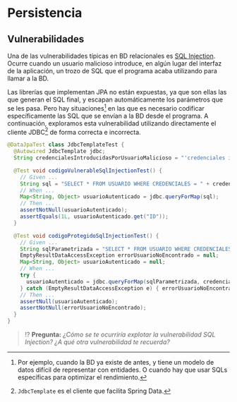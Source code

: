 # Persistencia
## Vulnerabilidades

Una de las vulnerabilidades típicas en BD relacionales es [SQL Injection](https://es.wikipedia.org/wiki/Inyecci%C3%B3n_SQL). Ocurre cuando un usuario malicioso introduce, en algún lugar del interfaz de la aplicación, un trozo de SQL que el programa acaba utilizando para llamar a la BD. 

Las librerías que implementan JPA no están expuestas, ya que son ellas las que generan el SQL final, y escapan automáticamente los parámetros que se les pasa. Pero hay situaciones[^1] en las que es necesario codificar específicamente las SQL que se envían a la BD desde el programa. A continuación, exploramos esta vulnerabilidad utilizando directamente el cliente JDBC[^2] de forma correcta e incorrecta.

```java
@DataJpaTest class JdbcTemplateTest {
  @Autowired JdbcTemplate jdbc;
  String credencialesIntroducidasPorUsuarioMalicioso = "'credenciales incorrectas' OR ID = 1";

  @Test void codigoVulnerableSqlInjectionTest() {
    // Given ...
    String sql = "SELECT * FROM USUARIO WHERE CREDENCIALES = " + credencialesIntroducidasPorUsuarioMalicioso;
    // When ...
    Map<String, Object> usuarioAutenticado = jdbc.queryForMap(sql);
    // Then ...
    assertNotNull(usuarioAutenticado);
    assertEquals(1L, usuarioAutenticado.get("ID"));
  }

  @Test void codigoProtegidoSqlInjectionTest() {
    // Given ...
    String sqlParametrizada = "SELECT * FROM USUARIO WHERE CREDENCIALES = ?";
    EmptyResultDataAccessException errorUsuarioNoEncontrado = null;
    Map<String, Object> usuarioAutenticado = null;
    // When ...
    try {
      usuarioAutenticado = jdbc.queryForMap(sqlParametrizada, credencialesIntroducidasPorUsuarioMalicioso);
    } catch (EmptyResultDataAccessException e) { errorUsuarioNoEncontrado = e; }
    // Then ...
    assertNull(usuarioAutenticado);
    assertNotNull(errorUsuarioNoEncontrado);
  }
}
```

> ⁉️ **Pregunta:** _¿Cómo se te ocurriría explotar la vulnerabilidad SQL Injection? ¿A qué otra vulnerabilidad te recuerda?_

[^1]: Por ejemplo, cuando la BD ya existe de antes, y tiene un modelo de datos difícil de representar con entidades. O cuando hay que usar SQLs específicas para optimizar el rendimiento.

[^2]: `JdbcTemplate` es el cliente que facilita Spring Data.